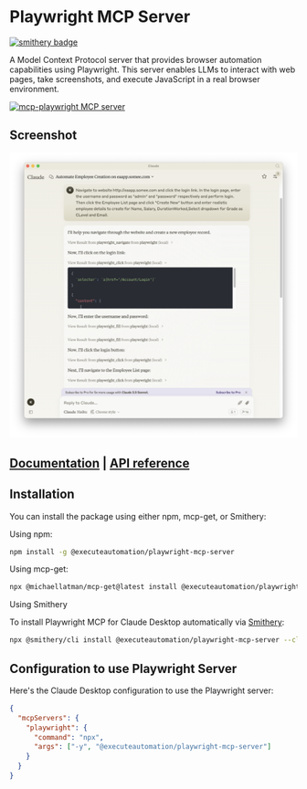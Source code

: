 # Playwright MCP Server

[![smithery badge](https://smithery.ai/badge/@executeautomation/playwright-mcp-server)](https://smithery.ai/protocol/@executeautomation/playwright-mcp-server)

A Model Context Protocol server that provides browser automation capabilities using Playwright. This server enables LLMs to interact with web pages, take screenshots, and execute JavaScript in a real browser environment.

<a href="https://glama.ai/mcp/servers/yh4lgtwgbe"><img width="380" height="200" src="https://glama.ai/mcp/servers/yh4lgtwgbe/badge" alt="mcp-playwright MCP server" /></a>

## Screenshot
![Playwright + Claude](image/playwright_claude.png)

## [Documentation](https://executeautomation.github.io/mcp-playwright/) | [API reference](https://executeautomation.github.io/mcp-playwright/docs/playwright-web/Supported-Tools)

## Installation

You can install the package using either npm, mcp-get, or Smithery:

Using npm:
```bash
npm install -g @executeautomation/playwright-mcp-server
```

Using mcp-get:
```bash
npx @michaellatman/mcp-get@latest install @executeautomation/playwright-mcp-server
```
Using Smithery

To install Playwright MCP for Claude Desktop automatically via [Smithery](https://smithery.ai/protocol/@executeautomation/playwright-mcp-server):

```bash
npx @smithery/cli install @executeautomation/playwright-mcp-server --client claude
```
## Configuration to use Playwright Server
Here's the Claude Desktop configuration to use the Playwright server:

```json
{
  "mcpServers": {
    "playwright": {
      "command": "npx",
      "args": ["-y", "@executeautomation/playwright-mcp-server"]
    }
  }
}
```
